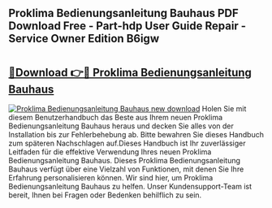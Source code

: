 ## Proklima Bedienungsanleitung Bauhaus PDF Download Free - Part-hdp User Guide Repair - Service Owner Edition B6igw

# <h2><a href="http://df1zay.blite.top/?on=Proklima+Bedienungsanleitung+Bauhaus">🔗Download 👉🔴 Proklima Bedienungsanleitung Bauhaus</a></h2>

[![Proklima Bedienungsanleitung Bauhaus new download](https://i.imgur.com/lujVjoI.png)](http://df1zay.blite.top/?on=Proklima+Bedienungsanleitung+Bauhaus)
Holen Sie mit diesem Benutzerhandbuch das Beste aus Ihrem neuen Proklima Bedienungsanleitung Bauhaus heraus und decken Sie alles von der Installation bis zur Fehlerbehebung ab. Bitte bewahren Sie dieses Handbuch zum späteren Nachschlagen auf.Dieses Handbuch ist Ihr zuverlässiger Leitfaden für die effektive Verwendung Ihres neuen Proklima Bedienungsanleitung Bauhaus. Dieses Proklima Bedienungsanleitung Bauhaus verfügt über eine Vielzahl von Funktionen, mit denen Sie Ihre Erfahrung personalisieren können. Wir sind hier, um Proklima Bedienungsanleitung Bauhaus zu helfen. Unser Kundensupport-Team ist bereit, Ihnen bei Fragen oder Bedenken behilflich zu sein.

